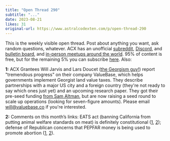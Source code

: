 ```yaml
---
title: "Open Thread 290"
subtitle: "..."
date: 2023-08-21
likes: 31
original-url: https://www.astralcodexten.com/p/open-thread-290
---
```

This is the weekly visible open thread. Post about anything you want, ask random questions, whatever. ACX has an unofficial [subreddit](https://www.reddit.com/r/slatestarcodex/), [Discord](https://discord.gg/RTKtdut), and [bulletin board](https://www.datasecretslox.com/index.php), and [in-person meetups around the world](https://www.lesswrong.com/community?filters%5B0%5D=SSC). 95% of content is free, but for the remaining 5% you can subscribe [here](https://astralcodexten.substack.com/subscribe?). Also:

 **1:** ACX Grantees Will Jarvis and Lars Doucet ([the Georgism guy!](https://astralcodexten.substack.com/p/your-book-review-progress-and-poverty)) report "tremendous progress" on their company ValueBase, which helps governments implement Georgist land value taxes. They describe partnerships with a major US city and a foreign country (they're not ready to say which ones just yet) and an upcoming research paper. They got their pre-seed funding [from Sam Altman](https://techcrunch.com/2023/02/01/valuebase-backed-by-sam-altmans-hydrazine-raises-1-6-million-seed-round/), but are now raising a seed round to scale up operations (looking for seven-figure amounts). Please email [will@valuebase.co](mailto:will@valuebase.co) if you're interested.

 **2:** Comments on this month’s links: EATS act (banning California from putting animal welfare standards on meat) is definitely constitutional ([1](https://astralcodexten.substack.com/p/links-for-august-2023/comment/22133756), [2](https://astralcodexten.substack.com/p/links-for-august-2023/comment/22127925)); defense of Republican concerns that PEPFAR money is being used to promote abortion ([1](https://astralcodexten.substack.com/p/links-for-august-2023/comment/22127865), [2](https://astralcodexten.substack.com/p/links-for-august-2023/comment/22171207)).
